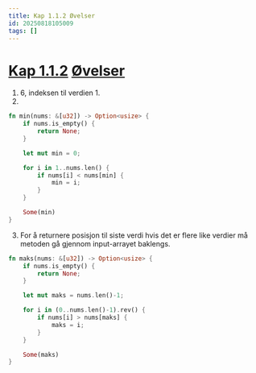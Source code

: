 ```yaml
---
title: Kap 1.1.2 Øvelser
id: 20250818105009
tags: []
---
```


# [Kap 1.1.2]([[20250818104507]]) [Øvelser]([[20250818100409]])
1. 6, indeksen til verdien 1.
2. 
```rust
fn min(nums: &[u32]) -> Option<usize> {
    if nums.is_empty() {
        return None;
    }

    let mut min = 0;

    for i in 1..nums.len() {
        if nums[i] < nums[min] {
            min = i;
        }
    }

    Some(min)
}
```

3. For å returnere posisjon til siste verdi hvis det er flere like verdier må metoden gå gjennom input-arrayet baklengs.
```rust
fn maks(nums: &[u32]) -> Option<usize> {
    if nums.is_empty() {
        return None;
    }

    let mut maks = nums.len()-1;

    for i in (0..nums.len()-1).rev() {
        if nums[i] > nums[maks] {
            maks = i;
        }
    }

    Some(maks)
}
```